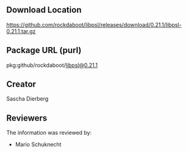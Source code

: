 ## Download Location

https://github.com/rockdaboot/libpsl/releases/download/0.21.1/libpsl-0.21.1.tar.gz

## Package URL (purl)

pkg:github/rockdaboot/libpsl@0.21.1

## Creator

Sascha Dierberg

## Reviewers

The information was reviewed by:

* Mario Schuknecht
